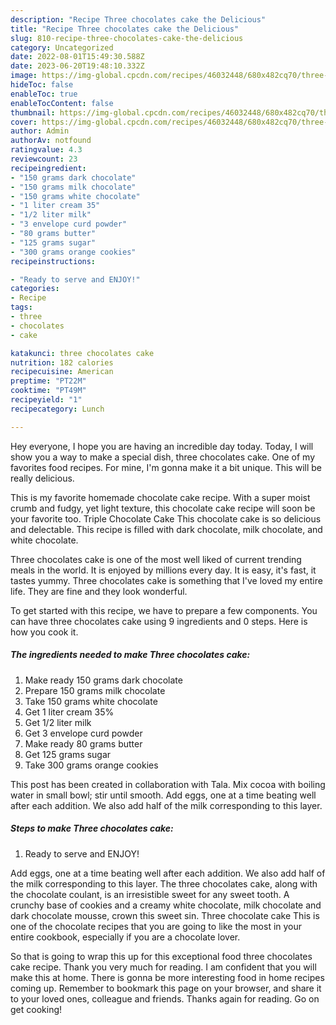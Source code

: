 ```yaml
---
description: "Recipe Three chocolates cake the Delicious"
title: "Recipe Three chocolates cake the Delicious"
slug: 810-recipe-three-chocolates-cake-the-delicious
category: Uncategorized
date: 2022-08-01T15:49:30.588Z
date: 2023-06-20T19:48:10.332Z
image: https://img-global.cpcdn.com/recipes/46032448/680x482cq70/three-chocolates-cake-recipe-main-photo.jpg
hideToc: false
enableToc: true
enableTocContent: false
thumbnail: https://img-global.cpcdn.com/recipes/46032448/680x482cq70/three-chocolates-cake-recipe-main-photo.jpg
cover: https://img-global.cpcdn.com/recipes/46032448/680x482cq70/three-chocolates-cake-recipe-main-photo.jpg
author: Admin
authorAv: notfound
ratingvalue: 4.3
reviewcount: 23
recipeingredient:
- "150 grams dark chocolate"
- "150 grams milk chocolate"
- "150 grams white chocolate"
- "1 liter cream 35"
- "1/2 liter milk"
- "3 envelope curd powder"
- "80 grams butter"
- "125 grams sugar"
- "300 grams orange cookies"
recipeinstructions:

- "Ready to serve and ENJOY!"
categories:
- Recipe
tags:
- three
- chocolates
- cake

katakunci: three chocolates cake 
nutrition: 182 calories
recipecuisine: American
preptime: "PT22M"
cooktime: "PT49M"
recipeyield: "1"
recipecategory: Lunch

---
```



Hey everyone, I hope you are having an incredible day today. Today, I will show you a way to make a special dish, three chocolates cake. One of my favorites food recipes. For mine, I'm gonna make it a bit unique. This will be really delicious.

This is my favorite homemade chocolate cake recipe. With a super moist crumb and fudgy, yet light texture, this chocolate cake recipe will soon be your favorite too. Triple Chocolate Cake This chocolate cake is so delicious and delectable. This recipe is filled with dark chocolate, milk chocolate, and white chocolate.

Three chocolates cake is one of the most well liked of current trending meals in the world. It is enjoyed by millions every day. It is easy, it's fast, it tastes yummy. Three chocolates cake is something that I've loved my entire life. They are fine and they look wonderful.


To get started with this recipe, we have to prepare a few components. You can have three chocolates cake using 9 ingredients and 0 steps. Here is how you cook it.

<!--inarticleads1-->

##### The ingredients needed to make Three chocolates cake:

1. Make ready 150 grams dark chocolate
1. Prepare 150 grams milk chocolate
1. Take 150 grams white chocolate
1. Get 1 liter cream 35%
1. Get 1/2 liter milk
1. Get 3 envelope curd powder
1. Make ready 80 grams butter
1. Get 125 grams sugar
1. Take 300 grams orange cookies


This post has been created in collaboration with Tala. Mix cocoa with boiling water in small bowl; stir until smooth. Add eggs, one at a time beating well after each addition. We also add half of the milk corresponding to this layer. 

<!--inarticleads2-->

##### Steps to make Three chocolates cake:


1. Ready to serve and ENJOY!

Add eggs, one at a time beating well after each addition. We also add half of the milk corresponding to this layer. The three chocolates cake, along with the chocolate coulant, is an irresistible sweet for any sweet tooth. A crunchy base of cookies and a creamy white chocolate, milk chocolate and dark chocolate mousse, crown this sweet sin. Three chocolate cake This is one of the chocolate recipes that you are going to like the most in your entire cookbook, especially if you are a chocolate lover. 

So that is going to wrap this up for this exceptional food three chocolates cake recipe. Thank you very much for reading. I am confident that you will make this at home. There is gonna be more interesting food in home recipes coming up. Remember to bookmark this page on your browser, and share it to your loved ones, colleague and friends. Thanks again for reading. Go on get cooking!
